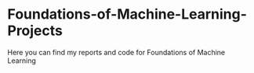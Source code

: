 # Foundations-of-Machine-Learning-Projects
Here you can find my reports and code for Foundations of Machine Learning
